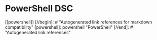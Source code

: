# PowerShell DSC

[[powershell]]
[//begin]: # "Autogenerated link references for markdown compatibility"
[powershell]: powershell "PowerShell"
[//end]: # "Autogenerated link references"